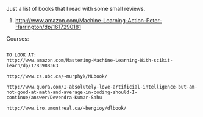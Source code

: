 Just a list of books that I read with some small reviews.

1. http://www.amazon.com/Machine-Learning-Action-Peter-Harrington/dp/1617290181

Courses:

~~~

TO LOOK AT:
http://www.amazon.com/Mastering-Machine-Learning-With-scikit-learn/dp/1783988363

http://www.cs.ubc.ca/~murphyk/MLbook/

http://www.quora.com/I-absolutely-love-artificial-intelligence-but-am-not-good-at-math-and-average-in-coding-should-I-continue/answer/Devendra-Kumar-Sahu

http://www.iro.umontreal.ca/~bengioy/dlbook/
~~~
